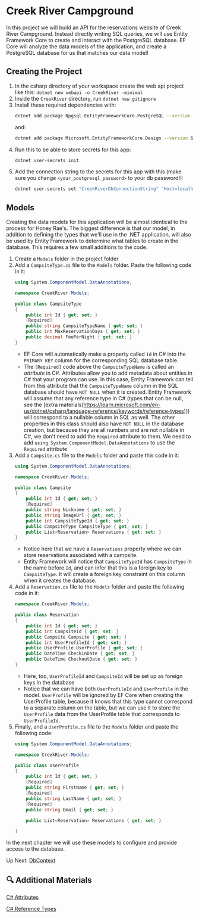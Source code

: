 # Creek River Campground
In this project we will build an API for the reservations website of Creek River Campground. Instead directly writing SQL queries, we will use Entity Framework Core to create and interact with the PostgreSQL database. EF Core will analyze the data models of the application, and create a PostgreSQL database for us that matches our data model!

## Creating the Project
1. In the csharp directory of your workspace create the web api project like this: `dotnet new webapi -o CreekRiver -minimal`
1. Inside the `CreekRiver` directory, run `dotnet new gitignore`
1. Install these required dependencies with:
    ``` bash
    dotnet add package Npgsql.EntityFrameworkCore.PostgreSQL --version 6.0
    ```
    and: 
    ``` bash
    dotnet add package Microsoft.EntityFrameworkCore.Design --version 6.0
    ```
1. Run this to be able to store secrets for this app: 
    ``` bash
    dotnet user-secrets init
    ```
1. Add the connection string to the secrets for this app with this (make sure you change `<your_postgresql_password>` to your db password!):
    ``` bash
    dotnet user-secrets set "CreekRiverDbConnectionString" "Host=localhost;Port=5432;Username=postgres;Password=<your_postgresql_password>;Database=CreekRiver"
    ```

## Models
Creating the data models for this application will be almost identical to the process for Honey Rae's. The biggest difference is that our model, in addition to defining the types that we'll use in the .NET application, will also be used by Entity Framework to determine what tables to create in the database. This requires a few small additions to the code. 

1. Create a `Models` folder in the project folder
1. Add a `CampsiteType.cs` file to the `Models` folder. Paste the following code in it:
    ``` csharp
    using System.ComponentModel.DataAnnotations;

    namespace CreekRiver.Models;

    public class CampsiteType
    {
        public int Id { get; set; }
        [Required]
        public string CampsiteTypeName { get; set; }
        public int MaxReservationDays { get; set; }
        public decimal FeePerNight { get; set; }
    }
    ```
    - EF Core will automatically make a property called `Id` in C# into the `PRIMARY KEY` column for the corresponding SQL database table. 
    - The `[Required]` code above the `CampsiteTypeName` is called an _attribute_ in C#. Attributes allow you to add metadata about entities in C# that your program can use. In this case, Entity Framework can tell from this attribute that the `CampsiteTypeName` column in the SQL database should have `NOT NULL` when it is created. Entity Framework will assume that any reference type in C# (types that can be null, see the [extra materials(https://learn.microsoft.com/en-us/dotnet/csharp/language-reference/keywords/reference-types)]) will correspond to a nullable column in SQL as well. The other properties in this class should also have `NOT NULL` in the database creation, but because they are all numbers and are not nullable in C#, we don't need to add the `Required` attribute to them. We need to add `using System.ComponentModel.DataAnnotations` to use the `Required` attribute
1.  Add a `Campsite.cs` file to the `Models` folder and paste this code in it:
    ``` csharp
    using System.ComponentModel.DataAnnotations;

    namespace CreekRiver.Models;

    public class Campsite
    {
        public int Id { get; set; }
        [Required]
        public string Nickname { get; set; }
        public string ImageUrl { get; set; }
        public int CampsiteTypeId { get; set; }
        public CampsiteType CampsiteType { get; set; }
        public List<Reservation> Reservations { get; set; }
    }
    ```
    - Notice here that we have a `Reservations` property where we can store reservations associated with a campsite. 
    - Entity Framework will notice that `CampsiteTypeId` has `CampsiteType` in the name before `Id`, and can infer that this is a foreign key to `CampsiteType`. It will create a foreign key constraint on this column when it creates the database.
1. Add a `Reservation.cs` file to the `Models` folder and paste the following code in it:
    ``` csharp
    namespace CreekRiver.Models;

    public class Reservation
    {
        public int Id { get; set; }
        public int CampsiteId { get; set; }
        public Campsite Campsite { get; set; }
        public int UserProfileId { get; set; }
        public UserProfile UserProfile { get; set; }
        public DateTime CheckinDate { get; set; }
        public DateTime CheckoutDate { get; set; }
    }
    ```
    - Here, too, `UserProfileId` and `CampsiteId` will be set up as foreign keys in the database
    - Notice that we can have both `UserProfileId` and `UserProfile` in the model. `UserProfile` will be ignored by EF Core when creating the UserProfile table, because it knows that this type cannot correspond to a separate column on the table, but we can use it to store the `UserProfile` data from the UserProfile table that corresponds to `UserProfileId`. 
1. Finally, and a `UserProfile.cs` file to the `Models` folder and paste the following code:
    ```csharp
    using System.ComponentModel.DataAnnotations;

    namespace CreekRiver.Models;

    public class UserProfile
    {
        public int Id { get; set; }
        [Required]
        public string FirstName { get; set; }
        [Required]
        public string LastName { get; set; }
        [Required]
        public string Email { get; set; }

        public List<Reservation> Reservations { get; set; }

    }
    ```
In the next chapter we will use these models to configure and provide access to the database. 

Up Next: [DbContext](./creek-river-db-context.md)

## 🔍 Additional Materials

[C# Attributes](https://learn.microsoft.com/en-us/dotnet/csharp/advanced-topics/reflection-and-attributes/)

[C# Reference Types](https://learn.microsoft.com/en-us/dotnet/csharp/language-reference/keywords/reference-types)